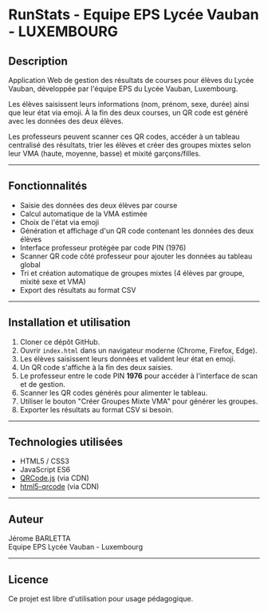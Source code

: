 # RunStats - Equipe EPS Lycée Vauban - LUXEMBOURG

## Description

Application Web de gestion des résultats de courses pour élèves du Lycée Vauban, développée par l'équipe EPS du Lycée Vauban, Luxembourg.

Les élèves saisissent leurs informations (nom, prénom, sexe, durée) ainsi que leur état via emoji. À la fin des deux courses, un QR code est généré avec les données des deux élèves.

Les professeurs peuvent scanner ces QR codes, accéder à un tableau centralisé des résultats, trier les élèves et créer des groupes mixtes selon leur VMA (haute, moyenne, basse) et mixité garçons/filles.

---

## Fonctionnalités

- Saisie des données des deux élèves par course
- Calcul automatique de la VMA estimée
- Choix de l'état via emoji
- Génération et affichage d'un QR code contenant les données des deux élèves
- Interface professeur protégée par code PIN (1976)
- Scanner QR code côté professeur pour ajouter les données au tableau global
- Tri et création automatique de groupes mixtes (4 élèves par groupe, mixité sexe et VMA)
- Export des résultats au format CSV

---

## Installation et utilisation

1. Cloner ce dépôt GitHub.
2. Ouvrir `index.html` dans un navigateur moderne (Chrome, Firefox, Edge).
3. Les élèves saisissent leurs données et valident leur état en emoji.
4. Un QR code s'affiche à la fin des deux saisies.
5. Le professeur entre le code PIN **1976** pour accéder à l'interface de scan et de gestion.
6. Scanner les QR codes générés pour alimenter le tableau.
7. Utiliser le bouton "Créer Groupes Mixte VMA" pour générer les groupes.
8. Exporter les résultats au format CSV si besoin.

---

## Technologies utilisées

- HTML5 / CSS3
- JavaScript ES6
- [QRCode.js](https://github.com/davidshimjs/qrcodejs) (via CDN)
- [html5-qrcode](https://github.com/mebjas/html5-qrcode) (via CDN)

---

## Auteur

Jérome BARLETTA  
Equipe EPS Lycée Vauban - Luxembourg

---

## Licence

Ce projet est libre d'utilisation pour usage pédagogique.
